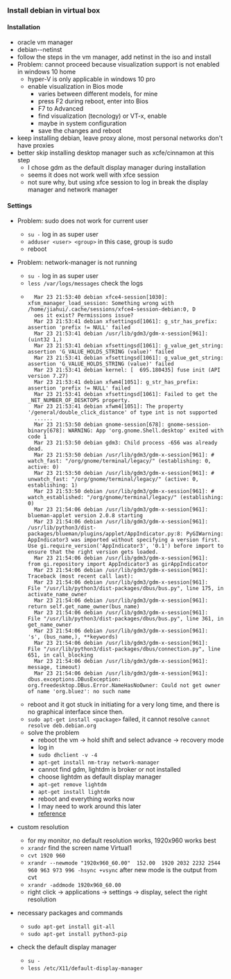 ### Install debian in virtual box

#### Installation

- oracle vm manager
- debian-<version>-netinst
- follow the steps in the vm manager, add netinst in the iso and install
- Problem: cannot proceed because visualization support is not enabled in windows 10 home
    - hyper-V is only applicable in windows 10 pro
    - enable visualization in Bios mode
        - varies between different models, for mine
        - press F2 during reboot, enter into Bios
        - F7 to Advanced
        - find visualization (tecnology) or VT-x, enable
        - maybe in system configuration
        - save the changes and reboot
- keep installing debian, leave proxy alone, most personal networks don't have proxies
- better skip installing desktop manager such as xcfe/cinnamon at this step
    - I chose gdm as the default display manager during installation
    - seems it does not work well with xfce session
    - not sure why, but using xfce session to log in break the display manager and network manager
    
#### Settings
- Problem: sudo does not work for current user
    - `su -` log in as super user
    - `adduser <user> <group>` in this case, group is sudo
    - reboot
    
- Problem: network-manager is not running
    - `su -` log in as super user
    - `less /var/logs/messages` check the logs
    - ```
        Mar 23 21:53:40 debian xfce4-session[1030]: xfsm_manager_load_session: Something wrong with /home/jiahui/.cache/sessions/xfce4-session-debian:0, D
        oes it exist? Permissions issue?
        Mar 23 21:53:41 debian xfsettingsd[1061]: g_str_has_prefix: assertion 'prefix != NULL' failed
        Mar 23 21:53:41 debian /usr/lib/gdm3/gdm-x-session[961]: (uint32 1,)
        Mar 23 21:53:41 debian xfsettingsd[1061]: g_value_get_string: assertion 'G_VALUE_HOLDS_STRING (value)' failed
        Mar 23 21:53:41 debian xfsettingsd[1061]: g_value_get_string: assertion 'G_VALUE_HOLDS_STRING (value)' failed
        Mar 23 21:53:41 debian kernel: [  695.180435] fuse init (API version 7.27)
        Mar 23 21:53:41 debian xfwm4[1051]: g_str_has_prefix: assertion 'prefix != NULL' failed
        Mar 23 21:53:41 debian xfsettingsd[1061]: Failed to get the _NET_NUMBER_OF_DESKTOPS property.
        Mar 23 21:53:41 debian xfwm4[1051]: The property '/general/double_click_distance' of type int is not supported
        ......
        Mar 23 21:53:50 debian gnome-session[678]: gnome-session-binary[678]: WARNING: App 'org.gnome.Shell.desktop' exited with code 1
        Mar 23 21:53:50 debian gdm3: Child process -656 was already dead.
        Mar 23 21:53:50 debian /usr/lib/gdm3/gdm-x-session[961]: # watch_fast: "/org/gnome/terminal/legacy/" (establishing: 0, active: 0)
        Mar 23 21:53:50 debian /usr/lib/gdm3/gdm-x-session[961]: # unwatch_fast: "/org/gnome/terminal/legacy/" (active: 0, establishing: 1)
        Mar 23 21:53:50 debian /usr/lib/gdm3/gdm-x-session[961]: # watch_established: "/org/gnome/terminal/legacy/" (establishing: 0)
        Mar 23 21:54:06 debian /usr/lib/gdm3/gdm-x-session[961]: blueman-applet version 2.0.8 starting
        Mar 23 21:54:06 debian /usr/lib/gdm3/gdm-x-session[961]: /usr/lib/python3/dist-packages/blueman/plugins/applet/AppIndicator.py:8: PyGIWarning: AppIndicator3 was imported without specifying a version first. Use gi.require_version('AppIndicator3', '0.1') before import to ensure that the right version gets loaded.
        Mar 23 21:54:06 debian /usr/lib/gdm3/gdm-x-session[961]:   from gi.repository import AppIndicator3 as girAppIndicator
        Mar 23 21:54:06 debian /usr/lib/gdm3/gdm-x-session[961]: Traceback (most recent call last):
        Mar 23 21:54:06 debian /usr/lib/gdm3/gdm-x-session[961]:   File "/usr/lib/python3/dist-packages/dbus/bus.py", line 175, in activate_name_owner
        Mar 23 21:54:06 debian /usr/lib/gdm3/gdm-x-session[961]:     return self.get_name_owner(bus_name)
        Mar 23 21:54:06 debian /usr/lib/gdm3/gdm-x-session[961]:   File "/usr/lib/python3/dist-packages/dbus/bus.py", line 361, in get_name_owner
        Mar 23 21:54:06 debian /usr/lib/gdm3/gdm-x-session[961]:     's', (bus_name,), **keywords)
        Mar 23 21:54:06 debian /usr/lib/gdm3/gdm-x-session[961]:   File "/usr/lib/python3/dist-packages/dbus/connection.py", line 651, in call_blocking
        Mar 23 21:54:06 debian /usr/lib/gdm3/gdm-x-session[961]:     message, timeout)
        Mar 23 21:54:06 debian /usr/lib/gdm3/gdm-x-session[961]: dbus.exceptions.DBusException: org.freedesktop.DBus.Error.NameHasNoOwner: Could not get owner of name 'org.bluez': no such name

      ```
     - reboot and it got stuck in initiating for a very long time, and there is no graphical interface since then.
     - `sudo apt-get install <package>` failed, it cannot resolve  ```cannot resolve deb.debian.org```
     - solve the problem
        - reboot the vm -> hold shift and select advance -> recovery mode
        - log in 
        - `sudo dhclient -v -4`
        - `apt-get install nm-tray network-manager`
        - cannot find gdm, lightdm is broker or not installed
        - choose lightdm as default display manager
        - `apt-get remove lightdm`
        - `apt-get install lightdm`
        - reboot and everything works now
        - I may need to work around this later
        - [reference](https://askubuntu.com/questions/1045278/ubuntu-server-18-04-temporary-failure-in-name-resolution)
        
- custom resolution
    - for my monitor, no default resolution works, 1920x960 works best
    - `xrandr` find the screen name Virtual1
    - `cvt 1920 960`
    - `xrandr --newmode "1920x960_60.00"  152.00  1920 2032 2232 2544  960 963 973 996 -hsync +vsync` after new mode is the output from cvt
    - `xrandr -addmode 1920x960_60.00`
    - right click -> applications -> settings -> display, select the right resolution
    
- necessary packages and commands
    - `sudo apt-get install git-all`
    - `sudo apt-get install python3-pip`
    
- check the default display manager
    - `su -`
    - `less /etc/X11/default-display-manager`